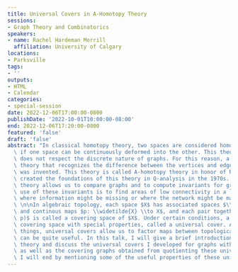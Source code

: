 ```yaml
---
title: Universal Covers in A-Homotopy Theory
sessions:
- Graph Theory and Combinatorics
speakers:
- name: Rachel Hardeman Morrill
  affiliation: University of Calgary
locations:
- Parksville
tags:
- ''
outputs:
- HTML
- Calendar
categories:
- special-session
date: 2022-12-06T17:00:00-0800
publishDate: '2022-10-01T10:00:00-08:00'
end: 2022-12-06T17:20:00-0800
featured: 'false'
draft: 'false'
abstract: "In classical homotopy theory, two spaces are considered homotopy equivalent\
  \ if one space can be continuously deformed into the other. This theory, however,\
  \ does not respect the discrete nature of graphs. For this reason, a discrete homotopy\
  \ theory that recognizes the difference between the vertices and edges of a graph\
  \ was invented. This theory is called A-homotopy theory in honor of Ron Aktin, who\
  \ created the foundations of this theory in Q-analysis in the 1970s. A-homotopy\
  \ theory allows us to compare graphs and to compute invariants for graphs. The intended\
  \ use of these invariants is to find areas of low connectivity in a large network\
  \ where information might be missing or where the network might be made more efficient.\
  \ \n\nIn algebraic topology, each space $X$ has associated spaces $\\widetilde{X}$\
  \ and continous maps $p: \\widetilde{X} \\to X$, and each pair together $(\\widetilde{X},\
  \ p)$ is called a covering space of $X$. Under certain conditions, a space has a\
  \ covering space with special properties, called a universal cover. Among other\
  \ things, universal covers allow us to factor maps between topological spaces, which\
  \ can be quite useful. In this talk, I will give a brief introduction to A-homotopy\
  \ theory and discuss the universal covers I developed for graphs with no 3 or 4-cycles\
  \ as well as the covering graphs obtained from quotienting these universal covers.\
  \ I will end by mentioning some of the useful properties of these universal covers. "
---
```

